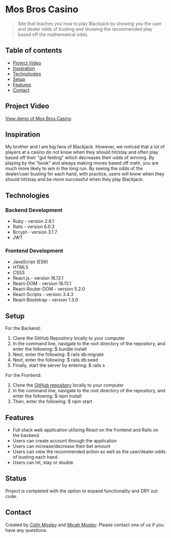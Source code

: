 # Mos Bros Casino
> Site that teaches you how to play Blackjack by showing you the user and dealer odds of busting and showing the recommended play based off the mathematical odds. 

## Table of contents
* [Project Video](#project-video)
* [Inspiration](#inspiration)
* [Technologies](#technologies)
* [Setup](#setup)
* [Features](#features)
* [Contact](#contact)

## Project Video
[View demo of Mos Bros Casino](https://youtu.be/YQ_sav1GPwc)

## Inspiration
My brother and I are big fans of Blackjack. However, we noticed that a lot of players at a casino do not know when they should hit/stay and often play based off their "gut feeling" which decreases their odds of winning. By playing by the "book" and always making moves based off math, you are much more likely to win in the long run. By seeing the odds of the dealer/user busting for each hand, with practice, users will know when they should hit/stay and be more successful when they play Blackjack.

## Technologies
### Backend Development 
* Ruby - version 2.6.1 
* Rails - version 6.0.3
* Bcrypt - version 3.1.7
* JWT 

### Frontend Development 
* JavaScript (ES6)
* HTML5
* CSS3
* React.js - version 16.13.1
* React-DOM - version 16.13.1
* React-Router-DOM - version 5.2.0
* React-Scripts - version 3.4.3
* React-Bootstrap - version 1.3.0


## Setup 
For the Backend: 
1. Clone the GitHub Repository locally to your computer 
1. In the command line, navigate to the root directory of the repository, and enter the following: 
  $ bundle install 
1. Next, enter the following: 
  $ rails db:migrate
1. Next, enter the following: 
  $ rails db:seed
1. Finally, start the server by entering: 
  $ rails s

For the Frontend: 
1. Clone the [GitHub repository](https://github.com/colin-mosley/mosbros-casino-frontend) locally to your computer 
1. In the command line, navigate to the root directory of the repository, and enter the following: 
  $ npm install 
1. Then, enter the following: 
  $ npm start


## Features
* Full stack web application utilizing React on the frontend and Rails on the backend
* Users can create account through the application
* Users can increase/decrease their bet amount
* Users can view the recommended action as well as the user/dealer odds of busting each hand 
* Users can hit, stay or double 


## Status
Project is completed with the option to expand functionality and DRY out code.


## Contact
Created by [Colin Mosley](https://www.linkedin.com/in/colin-mosley/) and [Micah Mosley](https://www.linkedin.com/in/micah-mosley-512203128/).
Please contact one of us if you have any questions. 
